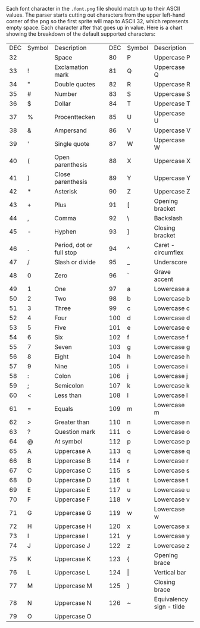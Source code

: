 Each font character in the `.font.png` file should match up to their ASCII values. The parser starts cutting out characters from the upper left-hand corner of the png so the first sprite will map to ASCII 32, which represents empty space. Each character after that goes up in value. Here is a chart showing the breakdown of the default supported characters:

<table>
  <tr>
    <td>DEC</td>
    <td>Symbol</td>
    <td>Description</td>
    <td></td>
    <td>DEC</td>
    <td>Symbol</td>
    <td>Description</td>
  </tr>
  <tr>
    <td>32</td>
    <td> </td>
    <td>Space</td>
    <td></td>
    <td>80</td>
    <td>P</td>
    <td>Uppercase P</td>
  </tr>
  <tr>
    <td>33</td>
    <td>!</td>
    <td>Exclamation mark</td>
    <td></td>
    <td>81</td>
    <td>Q</td>
    <td>Uppercase Q</td>
  </tr>
  <tr>
    <td>34</td>
    <td>"</td>
    <td>Double quotes</td>
    <td></td>
    <td>82</td>
    <td>R</td>
    <td>Uppercase R</td>
  </tr>
  <tr>
    <td>35</td>
    <td>#</td>
    <td>Number</td>
    <td></td>
    <td>83</td>
    <td>S</td>
    <td>Uppercase S</td>
  </tr>
  <tr>
    <td>36</td>
    <td>$</td>
    <td>Dollar</td>
    <td></td>
    <td>84</td>
    <td>T</td>
    <td>Uppercase T</td>
  </tr>
  <tr>
    <td>37</td>
    <td>%</td>
    <td>Procenttecken</td>
    <td></td>
    <td>85</td>
    <td>U</td>
    <td>Uppercase U</td>
  </tr>
  <tr>
    <td>38</td>
    <td>&</td>
    <td>Ampersand</td>
    <td></td>
    <td>86</td>
    <td>V</td>
    <td>Uppercase V</td>
  </tr>
  <tr>
    <td>39</td>
    <td>'</td>
    <td>Single quote</td>
    <td></td>
    <td>87</td>
    <td>W</td>
    <td>Uppercase W</td>
  </tr>
  <tr>
    <td>40</td>
    <td>(</td>
    <td>Open parenthesis</td>
    <td></td>
    <td>88</td>
    <td>X</td>
    <td>Uppercase X</td>
  </tr>
  <tr>
    <td>41</td>
    <td>)</td>
    <td>Close parenthesis</td>
    <td></td>
    <td>89</td>
    <td>Y</td>
    <td>Uppercase Y</td>
  </tr>
  <tr>
    <td>42</td>
    <td>*</td>
    <td>Asterisk</td>
    <td></td>
    <td>90</td>
    <td>Z</td>
    <td>Uppercase Z</td>
  </tr>
  <tr>
    <td>43</td>
    <td>+</td>
    <td>Plus</td>
    <td></td>
    <td>91</td>
    <td>[</td>
    <td>Opening bracket</td>
  </tr>
  <tr>
    <td>44</td>
    <td>,</td>
    <td>Comma</td>
    <td></td>
    <td>92</td>
    <td>\</td>
    <td>Backslash</td>
  </tr>
  <tr>
    <td>45</td>
    <td>-</td>
    <td>Hyphen</td>
    <td></td>
    <td>93</td>
    <td>]</td>
    <td>Closing bracket</td>
  </tr>
  <tr>
    <td>46</td>
    <td>.</td>
    <td>Period, dot or full stop</td>
    <td></td>
    <td>94</td>
    <td>^</td>
    <td>Caret - circumflex</td>
  </tr>
  <tr>
    <td>47</td>
    <td>/</td>
    <td>Slash or divide</td>
    <td></td>
    <td>95</td>
    <td>_</td>
    <td>Underscore</td>
  </tr>
  <tr>
    <td>48</td>
    <td>0</td>
    <td>Zero</td>
    <td></td>
    <td>96</td>
    <td>`</td>
    <td>Grave accent</td>
  </tr>
  <tr>
    <td>49</td>
    <td>1</td>
    <td>One</td>
    <td></td>
    <td>97</td>
    <td>a</td>
    <td>Lowercase a</td>
  </tr>
  <tr>
    <td>50</td>
    <td>2</td>
    <td>Two</td>
    <td></td>
    <td>98</td>
    <td>b</td>
    <td>Lowercase b</td>
  </tr>
  <tr>
    <td>51</td>
    <td>3</td>
    <td>Three</td>
    <td></td>
    <td>99</td>
    <td>c</td>
    <td>Lowercase c</td>
  </tr>
  <tr>
    <td>52</td>
    <td>4</td>
    <td>Four</td>
    <td></td>
    <td>100</td>
    <td>d</td>
    <td>Lowercase d</td>
  </tr>
  <tr>
    <td>53</td>
    <td>5</td>
    <td>Five</td>
    <td></td>
    <td>101</td>
    <td>e</td>
    <td>Lowercase e</td>
  </tr>
  <tr>
    <td>54</td>
    <td>6</td>
    <td>Six</td>
    <td></td>
    <td>102</td>
    <td>f</td>
    <td>Lowercase f</td>
  </tr>
  <tr>
    <td>55</td>
    <td>7</td>
    <td>Seven</td>
    <td></td>
    <td>103</td>
    <td>g</td>
    <td>Lowercase g</td>
  </tr>
  <tr>
    <td>56</td>
    <td>8</td>
    <td>Eight</td>
    <td></td>
    <td>104</td>
    <td>h</td>
    <td>Lowercase h</td>
  </tr>
  <tr>
    <td>57</td>
    <td>9</td>
    <td>Nine</td>
    <td></td>
    <td>105</td>
    <td>i</td>
    <td>Lowercase i</td>
  </tr>
  <tr>
    <td>58</td>
    <td>:</td>
    <td>Colon</td>
    <td></td>
    <td>106</td>
    <td>j</td>
    <td>Lowercase j</td>
  </tr>
  <tr>
    <td>59</td>
    <td>;</td>
    <td>Semicolon</td>
    <td></td>
    <td>107</td>
    <td>k</td>
    <td>Lowercase k</td>
  </tr>
  <tr>
    <td>60</td>
    <td><</td>
    <td>Less than</td>
    <td></td>
    <td>108</td>
    <td>l</td>
    <td>Lowercase l</td>
  </tr>
  <tr>
    <td>61</td>
    <td>=</td>
    <td>Equals</td>
    <td></td>
    <td>109</td>
    <td>m</td>
    <td>Lowercase m</td>
  </tr>
  <tr>
    <td>62</td>
    <td>></td>
    <td>Greater than</td>
    <td></td>
    <td>110</td>
    <td>n</td>
    <td>Lowercase n</td>
  </tr>
  <tr>
    <td>63</td>
    <td>?</td>
    <td>Question mark</td>
    <td></td>
    <td>111</td>
    <td>o</td>
    <td>Lowercase o</td>
  </tr>
  <tr>
    <td>64</td>
    <td>@</td>
    <td>At symbol</td>
    <td></td>
    <td>112</td>
    <td>p</td>
    <td>Lowercase p</td>
  </tr>
  <tr>
    <td>65</td>
    <td>A</td>
    <td>Uppercase A</td>
    <td></td>
    <td>113</td>
    <td>q</td>
    <td>Lowercase q</td>
  </tr>
  <tr>
    <td>66</td>
    <td>B</td>
    <td>Uppercase B</td>
    <td></td>
    <td>114</td>
    <td>r</td>
    <td>Lowercase r</td>
  </tr>
  <tr>
    <td>67</td>
    <td>C</td>
    <td>Uppercase C</td>
    <td></td>
    <td>115</td>
    <td>s</td>
    <td>Lowercase s</td>
  </tr>
  <tr>
    <td>68</td>
    <td>D</td>
    <td>Uppercase D</td>
    <td></td>
    <td>116</td>
    <td>t</td>
    <td>Lowercase t</td>
  </tr>
  <tr>
    <td>69</td>
    <td>E</td>
    <td>Uppercase E</td>
    <td></td>
    <td>117</td>
    <td>u</td>
    <td>Lowercase u</td>
  </tr>
  <tr>
    <td>70</td>
    <td>F</td>
    <td>Uppercase F</td>
    <td></td>
    <td>118</td>
    <td>v</td>
    <td>Lowercase v</td>
  </tr>
  <tr>
    <td>71</td>
    <td>G</td>
    <td>Uppercase G</td>
    <td></td>
    <td>119</td>
    <td>w</td>
    <td>Lowercase w</td>
  </tr>
  <tr>
    <td>72</td>
    <td>H</td>
    <td>Uppercase H</td>
    <td></td>
    <td>120</td>
    <td>x</td>
    <td>Lowercase x</td>
  </tr>
  <tr>
    <td>73</td>
    <td>I</td>
    <td>Uppercase I</td>
    <td></td>
    <td>121</td>
    <td>y</td>
    <td>Lowercase y</td>
  </tr>
  <tr>
    <td>74</td>
    <td>J</td>
    <td>Uppercase J</td>
    <td></td>
    <td>122</td>
    <td>z</td>
    <td>Lowercase z</td>
  </tr>
  <tr>
    <td>75</td>
    <td>K</td>
    <td>Uppercase K</td>
    <td></td>
    <td>123</td>
    <td>{</td>
    <td>Opening brace</td>
  </tr>
  <tr>
    <td>76</td>
    <td>L</td>
    <td>Uppercase L</td>
    <td></td>
    <td>124</td>
    <td>|</td>
    <td>Vertical bar</td>
  </tr>
  <tr>
    <td>77</td>
    <td>M</td>
    <td>Uppercase M</td>
    <td></td>
    <td>125</td>
    <td>}</td>
    <td>Closing brace</td>
  </tr>
  <tr>
    <td>78</td>
    <td>N</td>
    <td>Uppercase N</td>
    <td></td>
    <td>126</td>
    <td>~</td>
    <td>Equivalency sign - tilde</td>
  </tr>
  <tr>
    <td>79</td>
    <td>O</td>
    <td>Uppercase O</td>
    <td></td>
    <td></td>
    <td></td>
    <td></td>
  </tr>
</table>


